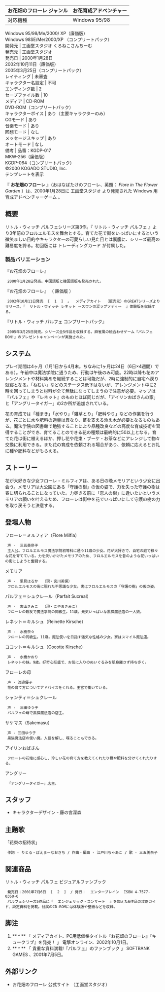 お花畑のフローレ  ジャンル  |  お花育成アドベンチャー   
---|---  
対応機種  |  Windows 95/98    
Windows 95/98/Me/2000/ XP（廉価版）  
Windows 98SE/Me/2000/XP （コンプリートパック）  
開発元  |  工画堂スタジオ くろねこさんちーむ   
発売元  |  工画堂スタジオ   
発売日  |  2000年1月28日   
2002年10月11日（廉価版）  
2005年3月25日（コンプリートパック）  
レイティング  |  未審査   
キャラクター名設定  |  不可   
エンディング数  |  2   
セーブファイル数  |  10   
メディア  |  CD-ROM   
DVD-ROM（コンプリートパック）  
キャラクターボイス  |  あり（主要キャラクターのみ）   
CGモード  |  あり   
音楽モード  |  あり   
回想モード  |  なし   
メッセージスキップ  |  あり   
オートモード  |  なし   
備考  |  品番：KGDP-017   
MKW-256（廉価版）  
KGDP-064（コンプリートパック）  
©2000 KOGADO STUDIO, Inc.  
テンプレートを表示  
  
『 **お花畑のフローレ** 』（おはなばたけのフローレ、英題： _Flore in The Flower Garden_ ）は、2000年1月28日に
工画堂スタジオ  より発売された  Windows  用  育成アドベンチャーゲーム  。

##  概要



リトル・ウィッチ パルフェシリーズ第3作。『  リトル・ウィッチ パルフェ
』より3年前のフロルエルモスを舞台とする。育てた花で街をいっぱいにするという微笑ましい目的やキャラクターの可愛らしい見た目とは裏腹に、シリーズ最高の難易度を誇る。初回版には
トレーディングカード  が付属した。

###  製品バリエーション



『お花畑のフローレ』

     2000年1月28日発売。中国語版と韓国語版も発売された。 
『お花畑のフローレ』 （  廉価版  ）

     2002年10月11日発売  [  1  ]  。  メディアカイト  （販売元）のGREATシリーズよりリリース。『  リトル・ウィッチ レネット 〜スワンの涙ラプソディ〜  』体験版を収録する。 
『リトル・ウィッチ パルフェ コンプリートパック』

     2005年3月25日発売。シリーズ全5作品を収録する。麻雀風の絵合わせゲーム『パルフェDON!』のプレゼントキャンペーンが実施された。 

##  システム



プレイ期間は4ヶ月（1月1日から4月末。ちなみに1ヶ月は24日（6日×4週間）である）。午前中は魔法学院に通うため、行動は午後のみ可能。22時以降も花のアレンジメントや材料集めを継続することは可能だが、2時に強制的に自宅へ戻り就寝となる。「ねむい」などのステータス低下はないが、アレンジメント中に2時を回ってしまうと材料が全て無駄になってしまうので注意が必要。マップは『パルフェ』や『レネット』のものとほぼ同じだが、「アイリンおばさんの家」と「アングリータイガー」の2か所が追加されている。

花の育成では「種まき」「水やり」「雑草とり」「肥料やり」などの作業を行うが、花ごとに水や肥料の適量は異なり、苗を支える添え木が必要となるものもある。魔法学院の図書館で勉強することにより品種改良などの高度な育成技術を習得することができ、育てることのできる花の種類は最終的に50以上となる。育てた花は街に植えるほか、押し花や花束・ブーケ・お茶などにアレンジして物々交換に利用できる。また花の育成を依頼される場合があり、依頼に応えるとお礼に種や肥料などがもらえる。

##  ストーリー



花が大好きな少女フローレ・ミルフィアは、ある日の晩メモリアという少女に出会う。メモリアは大公園にある「守護の樹」の仮の姿で、力を失った守護の樹は春に切られることになっていた。力尽きる前に「恋人の樹」に逢いたいというメモリアの願いを叶えるため、フローレは街中を花でいっぱいにして守護の樹の力を取り戻そうと決意する。

##  登場人物



フローレ＝ミルフィア（Flore Milfia）

     声 -  三五美奈子 
     主人公。フロルエルモス魔法学院初等科に通う11歳の少女。花が大好きで、自宅の庭で様々な花を育てている。力を失いかけたメモリアのため、フロルエルモスを昔のような花いっぱいの街にしようと奮闘する。 
メモリア

     声 -  里見はるか  （現・宮川美保） 
     フロルエルモスの街に現れた不思議な少女。実はフロルエルモスの「守護の樹」の仮の姿。 
パルフェ＝シュクレール（Parfait Sucreal）

     声 -  古山きみこ  （現・こやまきみこ） 
     フローレの親友で魔法学院の同級生。11歳。元気いっぱいな黒猫魔法店の一人娘。 
レネット＝キルシュ（Reinette Kirsche）

     声 -  水樹奈々 
     フローレの同級生。11歳。魔法使いを目指す強気な性格の少女。家はスマイル魔法店。 
ココット＝キルシュ（Cocotte Kirsche）

     声 -  水橋かおり 
     レネットの妹。9歳。好奇心旺盛で、お気に入りのぬいぐるみを肌身離さず持ち歩く。 
フローレの母

     声 - 渡邉優子 
     花の育て方についてアドバイスをくれる。王宮で働いている。 
シャンティ＝シュクレール

     声 -  三田ゆう子 
     パルフェの母で黒猫魔法店の店主。 
サケマス（Sakemasu）

     声 - 三田ゆう子 
     黒猫魔法店の使い魔。人語を解し、喋ることもできる。 
アイリンおばさん

     フローレの花壇に感心し、珍しい花の育て方を教えてくれたり種や肥料を分けてくれたりする。 
アングリー

     「アングリータイガー」店主。 

##  スタッフ



  * キャラクターデザイン -  藤の宮深森 

##  主題歌



「花束の招待状」

     作詞 - りとる・ぽえまーなおきち / 作曲・編曲 - 江戸川ちゃあこ / 歌 - 三五美奈子 

##  関連商品



リトル・ウィッチ パルフェ ビジュアルファンブック

     発売日：2001年7月6日  [  2  ]  / 発行：  エンターブレイン  ISBN 4-7577-0360-0 
     パルフェシリーズ5作品に『  エンジェリック・コンサート  』を加えた6作品の攻略ガイド、設定資料を掲載。付属のCD-ROMには体験版や壁紙などを収録。 

##  脚注



  1. ** ^  ** 「  メディアカイト、PC用低価格タイトル『お花畑のフローレ』『キュークラブ』を発売！  」 電撃オンライン、2002年10月1日。 
  2. ** ^  ** 「  貴重な資料満載!『パルフェ』のファンブック  」  SOFTBANK GAMES  、2001年7月5日。 

##  外部リンク



  * お花畑のフローレ 公式サイト  （工画堂スタジオ） 


